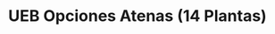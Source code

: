 ---
title: "UEB Opciones Atenas (14 Plantas)"
url: /ciudad-de-matanzas/ueb-opciones-atenas-14-plantas/
shop: general
---
